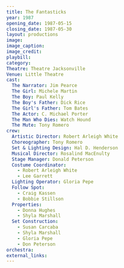 ```yaml
---
title: The Fantasticks
year: 1987
opening_date: 1987-05-15
closing_date: 1987-05-30
layout: productions
image:
image_caption:
image_credit:
playbill: 
category: 
Theatre: Theatre Jacksonville
Venue: Little Theatre
cast:
  The Narrator: Jim Pearce
  The Girl: Michele Martin
  The Boy: Paul Kelly
  The Boy's Father: Dick Rice
  The Girl's Father: Tom Bates
  The Actor: C. Michael Porter
  The Man Who Dies: Watch Hound
  The Mute: Tony Romero
crew:
  Artistic Director: Robert Arleigh White
  Choreographer: Tony Romero
  Set & Lighting Design: Hal D. Henderson
  Musical Director: Rosalind MacEnulty
  Stage Manager: Donald Peterson
  Costume Coordinator:
    - Robert Arleigh White
    - Lee Garrett
  Lighting Operator: Gloria Pepe
  Follow Spot:
    - Craig Kassen
    - Bobbie Stillson
  Properties:
    - Donna Hughes
    - Shyla Marshall
  Set Construction:
    - Susan Carcaba
    - Shyla Marshall
    - Gloria Pepe
    - Don Peterson
orchestra:
external_links:
---
```


